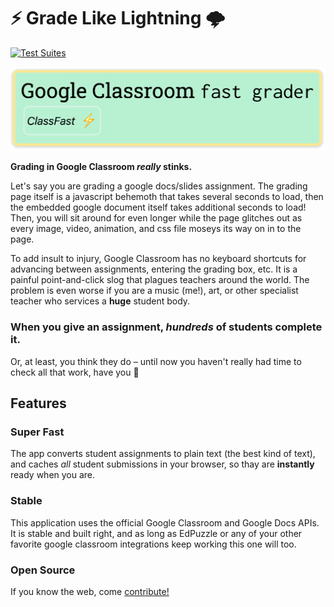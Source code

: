 # ⚡️ Grade Like Lightning 🌩

[![Test Suites](https://github.com/jdevries3133/fast_grader/actions/workflows/tests.yml/badge.svg)](https://github.com/jdevries3133/fast_grader/actions/workflows/tests.yml)

![Fast Grader Logo](./fast_grader/static/logo.png)

**Grading in Google Classroom _really_ stinks.**

Let's say you are grading a google docs/slides assignment. The grading page
itself is a javascript behemoth that takes several seconds to load, then the
embedded google document itself takes additional seconds to load! Then, you
will sit around for even longer while the page glitches out as every image,
video, animation, and css file moseys its way on in to the page.

To add insult to injury, Google Classroom has no keyboard shortcuts for
advancing between assignments, entering the grading box, etc. It is a painful
point-and-click slog that plagues teachers around the world. The problem
is even worse if you are a music (me!), art, or other specialist teacher who
services a **huge** student body.

### When you give an assignment, _hundreds_ of students complete it.

Or, at least, you think they do – until now you haven't really had time to
check all that work, have you 🤔

## Features

### Super Fast

The app converts student assignments to plain text (the best kind of text), and
caches _all_ student submissions in your browser, so thay are **instantly**
ready when you are.

### Stable

This application uses the official Google Classroom and Google Docs APIs. It
is stable and built right, and as long as EdPuzzle or any of your other
favorite google classroom integrations keep working this one will too.

### Open Source

If you know the web, come
[contribute!](https://github.com/jdevries3133/fast_grader)
